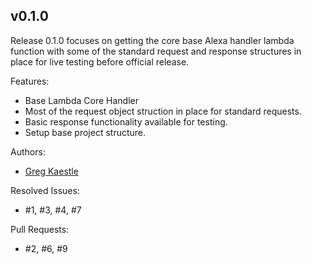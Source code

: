 ## v0.1.0

Release 0.1.0 focuses on getting the core base Alexa handler lambda function with some
of the standard request and response structures in place for live testing before official
release. 

Features:  
* Base Lambda Core Handler
* Most of the request object struction in place for standard requests.
* Basic response functionality available for testing.
* Setup base project structure.

Authors:
* [Greg Kaestle](mailto:flagscript@gmail.com)

Resolved Issues:  
* #1, #3, #4, #7

Pull Requests:  
* #2, #6, #9  
